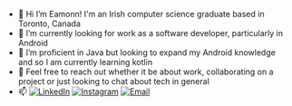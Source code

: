 - 👋 Hi I’m Eamonn! I'm an Irish computer science graduate based in Toronto, Canada
- 👀 I’m currently looking for work as a software developer, particularly in Android
- 🌱 I’m proficient in Java but looking to expand my Android knowledge and so I am currently learning kotlin
- 💞️ Feel free to reach out whether it be about work, collaborating on a project or just looking to chat about tech in general
- 📫 <a href="https://www.linkedin.com/in/eamonn-rogers"><img alt="LinkedIn" src="https://img.shields.io/badge/LinkedIn-Eamonn%20Rogers%20-blue?style=flat-square&logo=linkedin"></a>
<a href="https://www.instagram.com/atuvwapps/"><img alt="Instagram" src="https://img.shields.io/badge/Instagram-atuvwapps-blue?style=flat-square&logo=instagram"></a>
<a href="mailto:atuvwapps@gmail.com"><img alt="Email" src="https://img.shields.io/badge/Email-atuvwapps@gmail.com-blue?style=flat-square&logo=gmail"></a>
</p>

<!---
AtuvwApps/AtuvwApps is a ✨ special ✨ repository because its `README.md` (this file) appears on your GitHub profile.
You can click the Preview link to take a look at your changes.
--->
